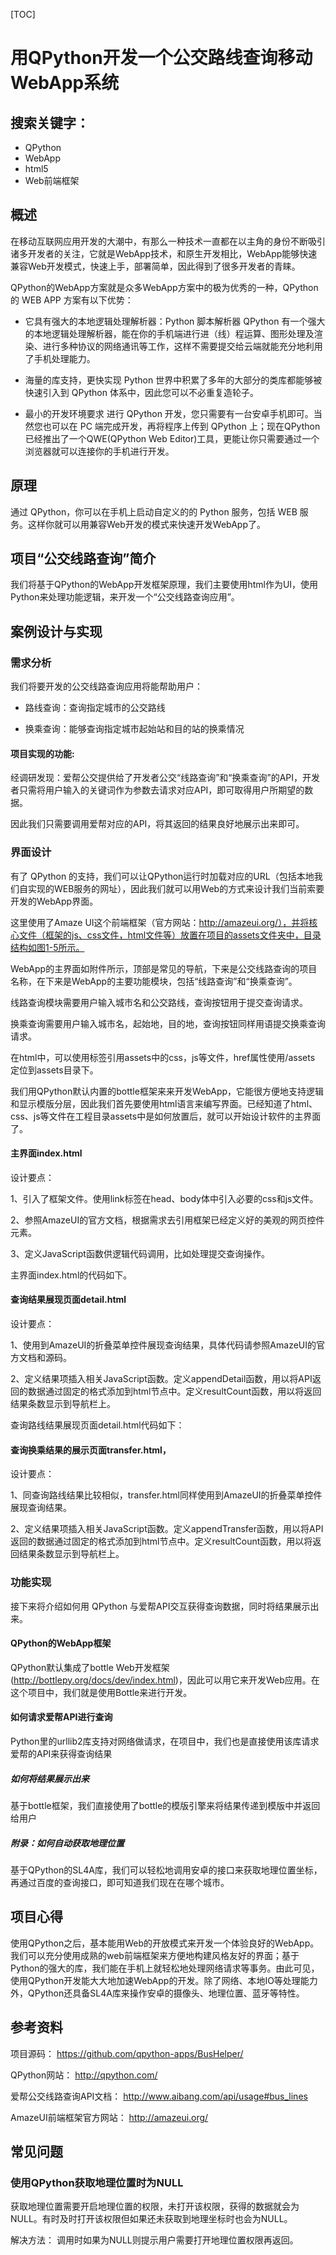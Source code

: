 [TOC]

# 用QPython开发一个公交路线查询移动WebApp系统

搜索关键字：
-----

- QPython
- WebApp
- html5
- Web前端框架



概述
-----
在移动互联网应用开发的大潮中，有那么一种技术一直都在以主角的身份不断吸引诸多开发者的关注，它就是WebApp技术，和原生开发相比，WebApp能够快速兼容Web开发模式，快速上手，部署简单，因此得到了很多开发者的青睐。

QPython的WebApp方案就是众多WebApp方案中的极为优秀的一种，QPython 的 WEB APP 方案有以下优势：

- 它具有强大的本地逻辑处理解析器：Python 脚本解析器
QPython 有一个强大的本地逻辑处理解析器，能在你的手机端进行进（线）程运算、图形处理及渲染、进行多种协议的网络通讯等工作，这样不需要提交给云端就能充分地利用了手机处理能力。

- 海量的库支持，更快实现
Python 世界中积累了多年的大部分的类库都能够被快速引入到 QPython 体系中，因此您可以不必重复造轮子。

- 最小的开发环境要求
进行 QPython 开发，您只需要有一台安卓手机即可。当然您也可以在 PC 端完成开发，再将程序上传到 QPython 上；现在QPython已经推出了一个QWE(QPython Web Editor)工具，更能让你只需要通过一个浏览器就可以连接你的手机进行开发。


原理
--
通过 QPython，你可以在手机上启动自定义的的 Python 服务，包括 WEB 服务。这样你就可以用兼容Web开发的模式来快速开发WebApp了。


项目“公交线路查询”简介
---

我们将基于QPython的WebApp开发框架原理，我们主要使用html作为UI，使用Python来处理功能逻辑，来开发一个“公交线路查询应用”。


案例设计与实现
---------

### 需求分析

我们将要开发的公交线路查询应用将能帮助用户：

- 路线查询：查询指定城市的公交路线

- 换乘查询：能够查询指定城市起始站和目的站的换乘情况


#### 项目实现的功能:

经调研发现：爱帮公交提供给了开发者公交“线路查询”和“换乘查询”的API，开发者只需将用户输入的关键词作为参数去请求对应API，即可取得用户所期望的数据。

因此我们只需要调用爱帮对应的API，将其返回的结果良好地展示出来即可。


### 界面设计

有了 QPython 的支持，我们可以让QPython运行时加载对应的URL（包括本地我们自实现的WEB服务的网址），因此我们就可以用Web的方式来设计我们当前索要开发的WebApp界面。

这里使用了Amaze UI这个前端框架（官方网站：http://amazeui.org/），并将核心文件（框架的js、css文件，html文件等）放置在项目的assets文件夹中，目录结构如图1-5所示。

WebApp的主界面如附件所示，顶部是常见的导航，下来是公交线路查询的项目名称，在下来是WebApp的主要功能模块，包括“线路查询”和“换乘查询”。


线路查询模块需要用户输入城市名和公交路线，查询按钮用于提交查询请求。


换乘查询需要用户输入城市名，起始地，目的地，查询按钮同样用语提交换乘查询请求。

在html中，可以使用<link>标签引用assets中的css，js等文件，href属性使用/assets 定位到assets目录下。

我们用QPython默认内置的bottle框架来来开发WebApp，它能很方便地支持逻辑和显示模版分层，因此我们首先要使用html语言来编写界面。已经知道了html、css、js等文件在工程目录assets中是如何放置后，就可以开始设计软件的主界面了。

#### 主界面index.html

设计要点：

1、引入了框架文件。使用link标签在head、body体中引入必要的css和js文件。

2、参照AmazeUI的官方文档，根据需求去引用框架已经定义好的美观的网页控件元素。

3、定义JavaScript函数供逻辑代码调用，比如处理提交查询操作。

主界面index.html的代码如下。

#### 查询结果展现页面detail.html

设计要点：

1、使用到AmazeUI的折叠菜单控件展现查询结果，具体代码请参照AmazeUI的官方文档和源码。

2、定义结果项插入相关JavaScript函数。定义appendDetail函数，用以将API返回的数据通过固定的格式添加到html节点中。定义resultCount函数，用以将返回结果条数显示到导航栏上。

查询路线结果展现页面detail.html代码如下：


#### 查询换乘结果的展示页面transfer.html，

设计要点：

1、同查询路线结果比较相似，transfer.html同样使用到AmazeUI的折叠菜单控件展现查询结果。

2、定义结果项插入相关JavaScript函数。定义appendTransfer函数，用以将API返回的数据通过固定的格式添加到html节点中。定义resultCount函数，用以将返回结果条数显示到导航栏上。



### 功能实现

接下来将介绍如何用 QPython 与爱帮API交互获得查询数据，同时将结果展示出来。

#### QPython的WebApp框架

QPython默认集成了bottle Web开发框架(http://bottlepy.org/docs/dev/index.html)，因此可以用它来开发Web应用。在这个项目中，我们就是使用Bottle来进行开发。



#### 如何请求爱帮API进行查询

Python里的urllib2库支持对网络做请求，在项目中，我们也是直接使用该库请求爱帮的API来获得查询结果



##### 如何将结果展示出来

基于bottle框架，我们直接使用了bottle的模版引擎来将结果传递到模版中并返回给用户


##### 附录：如何自动获取地理位置

基于QPython的SL4A库，我们可以轻松地调用安卓的接口来获取地理位置坐标，再通过百度的查询接口，即可知道我们现在在哪个城市。




项目心得
-----
使用QPython之后，基本能用Web的开放模式来开发一个体验良好的WebApp。我们可以充分使用成熟的web前端框架来方便地构建风格友好的界面；基于Python的强大的库，我们能在手机上就轻松地处理网络请求等事务。由此可见，使用QPython开发能大大地加速WebApp的开发。除了网络、本地IO等处理能力外，QPython还具备SL4A库来操作安卓的摄像头、地理位置、蓝牙等特性。



参考资料
-----

项目源码：
https://github.com/qpython-apps/BusHelper/

QPython网站：
http://qpython.com/

爱帮公交线路查询API文档：
http://www.aibang.com/api/usage#bus_lines

AmazeUI前端框架官方网站：
http://amazeui.org/

常见问题
-------

### 使用QPython获取地理位置时为NULL

获取地理位置需要开启地理位置的权限，未打开该权限，获得的数据就会为NULL。有时及时打开该权限但如果还未获取到地理坐标时也会为NULL。

解决方法：
调用时如果为NULL则提示用户需要打开地理位置权限再返回。

